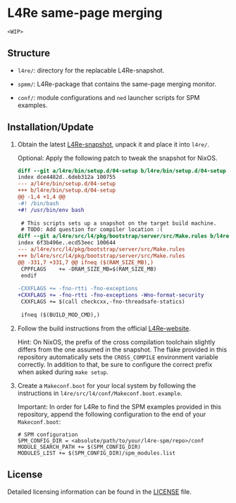 # L4Re same-page merging

`<WIP>`

## Structure

- `l4re/`: directory for the replacable L4Re-snapshot.

- `spmm/`: L4Re-package that contains the same-page merging monitor.

- `conf/`: module configurations and `ned` launcher scripts for SPM examples.

## Installation/Update

1. Obtain the latest [L4Re-snapshot](https://l4re.org/download/snapshots), unpack it and place it into `l4re/`.

   Optional: Apply the following patch to tweak the snapshot for NixOS.
   
   ```diff
   diff --git a/l4re/bin/setup.d/04-setup b/l4re/bin/setup.d/04-setup
   index dce4482d..6deb312a 100755
   --- a/l4re/bin/setup.d/04-setup
   +++ b/l4re/bin/setup.d/04-setup
   @@ -1,4 +1,4 @@
   -#! /bin/bash
   +#! /usr/bin/env bash
    
    # This scripts sets up a snapshot on the target build machine.
    # TODO: Add question for compiler location :(
   diff --git a/l4re/src/l4/pkg/bootstrap/server/src/Make.rules b/l4re/src/l4/pkg/bootstrap/server/src/Make.rules
   index 6f3b496e..ecd53eec 100644
   --- a/l4re/src/l4/pkg/bootstrap/server/src/Make.rules
   +++ b/l4re/src/l4/pkg/bootstrap/server/src/Make.rules
   @@ -331,7 +331,7 @@ ifneq ($(RAM_SIZE_MB),)
    CPPFLAGS	+= -DRAM_SIZE_MB=$(RAM_SIZE_MB)
    endif
    
   -CXXFLAGS += -fno-rtti -fno-exceptions
   +CXXFLAGS += -fno-rtti -fno-exceptions -Wno-format-security
    CXXFLAGS += $(call checkcxx,-fno-threadsafe-statics)
    
    ifneq ($(BUILD_MOD_CMD),)
   ```

2. Follow the build instructions from the official [L4Re-website](https://l4re.org/build.html).

   Hint: On NixOS, the prefix of the cross compilation toolchain slightly differs from the one assumed in the snapshot.
   The flake provided in this repository automatically sets the `CROSS_COMPILE` environment variable correctly.
   In addition to that, be sure to configure the correct prefix when asked during `make setup`.

3. Create a `Makeconf.boot` for your local system by following the instructions in `l4re/src/l4/conf/Makeconf.boot.example`. 

   Important: In order for L4Re to find the SPM examples provided in this repository, append the following configuration to the end of your `Makeconf.boot`:
  
   ```make
   # SPM configuration
   SPM_CONFIG_DIR = <absolute/path/to/your/l4re-spm/repo>/conf
   MODULE_SEARCH_PATH += $(SPM_CONFIG_DIR) 
   MODULES_LIST += $(SPM_CONFIG_DIR)/spm_modules.list
   ```

## License

Detailed licensing information can be found in the [LICENSE](LICENSE.md) file.

